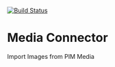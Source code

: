 [![Build Status](https://travis-ci.org/Einrichtungshaus-Ostermann/OstMediaConnector.svg?branch=master)](https://travis-ci.org/Einrichtungshaus-Ostermann/OstMediaConnector)
# Media Connector
Import Images from PIM Media
